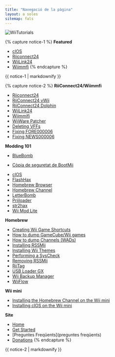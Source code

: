 ```yaml
---
title: "Navegació de la pàgina"
layout: a soles
sitemap: fals
---
```


![WiiTutorials](/images/WiiTutorials.jpg)

{% capture notice-1 %}
**Featured**

+ [cIOS](cios)
+ [Riiconnect24](riiconnect24)
+ [WiiLink24](wiilink24)
+ [Wiimmfi](wiimmfi)
{% endcapture %}
<div class="notice--info">{{ notice-1 | markdownify }}</div>

{% capture notice-2 %}
**RiiConnect24/Wiimmfi**
+ [Riiconnect24](riiconnect24)
+ [RiiConnect24 vWii](riiconnect24-vwii)
+ [RiiConnect24 Dolphin](riiconnect24-dolphin)
+ [WiiLink24](wiilink24)
+ [Wiimmifi](wiimmfi)
+ [WiiWare Patcher](wiiwarepatcher)
+ [Deleting VFFs](deleting-vffs)
+ [Fixing FORE000006](riiconnect24-batteryfix)
+ [Fixing NEWS000006](news000006)

**Modding 101**
+ [BlueBomb](bluebomb)
* [Còpia de seguretat de BootMii](bootmii)
+ [cIOS](cios)
+ [FlashHax](flashhax)
+ [Homebrew Browser](hbb)
+ [Homebrew Channel](hbc)
+ [LetterBomb](letterbomb)
+ [Priiloader](priiloader)
+ [str2hax](str2hax)
+ [Wii Mod Lite](wiimodlite)

**Homebrew**
+ [Creating Wii Game Shortcuts](wiigsc)
+ [How to dump GameCube/Wii games](dump-games)
+ [How to dump Channels (WADs)](dump-wads)
+ [Installing RSSMii](rssmii)
+ [Installing Wii Themes](themes)
+ [Performing a SysCheck](syscheck)
+ [Removing RSSMii](rssmii-remove)
+ [RiiTag](riitag)
+ [USB Loader GX](usbloadergx)
+ [Wii Backup Manager](wiibackupmanager)
+ [WiiFlow](wiiflow)

**Wii mini**
+ [Installing the Homebrew Channel on the Wii mini](hbc-mini)
+ [Installing cIOS on the Wii mini](cios-mini)

**Site**
+ [Home](/)
+ [Get Started](començar)
+ [Preguntes Freqüents](preguntes freqüents)
+ [Donations](donations)
{% endcapture %}
<div class="notice--primary">{{ notice-2 | markdownify }}</div>
